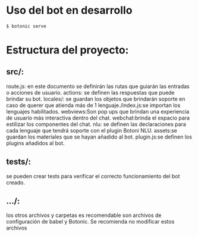 # Uso del bot en desarrollo
```bash
$ botonic serve
```


# Estructura del proyecto:

## src/:

route.js: en este documento se definirán las rutas que guiarán las entradas o acciones de usuario.
actions: se definen las respuestas que puede brindar su bot.
locales/: se guardan los objetos que brindarán soporte en caso de querer que atienda más de 1 lenguaje./index.js:se importan los lenguajes habilitados.
webviews:Son pop ups que brindan una experiencia de usuario más interactiva dentro del chat.
webchat:brinda el espacio para estilizar los componentes del chat.
nlu: se definen las declaraciones para cada lenguaje que tendrá soporte con el plugin Botoni NLU.
assets:se guardan los materiales que se hayan añadido al bot.
plugin.js:se definen los plugins añadidos al bot.

## tests/: 
se pueden crear tests para verificar el correcto funcionamiento del bot creado.

## …/: 
los otros archivos y carpetas es recomendable son archivos de configuración de babel y Botonic. Se recomienda no modificar estos archivos

